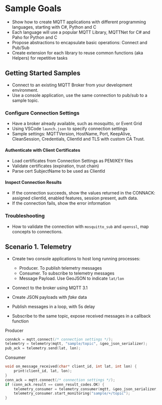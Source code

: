# Sample Goals

- Show how to create MQTT applications with different programming languages, starting with C#, Python and C
- Each language will use a popular MQTT Library, MQTTNet for C# and Paho for Python and C
- Propose abstractions to encapsulate basic operations: Connect and Pub/Sub
- Create extension for each library to reuse common functions (aka Helpers) for repetitive tasks

## Getting Started Samples

- Connect to an existing MQTT Broker from your development environment.
- Use a console application, use the same connection to pub/sub to a sample topic.

### Configure Connection Settings 

- Have a broker already available, such as mosquitto, or Event Grid 
- Using VSCode `launch.json` to specify connection settings
- Sample settings: MQTTVersion, HostName, Port, KeepAlive, CleanSession, Credentials, ClientId and TLS with custom CA Trust.
     
#### Authenticate with Client Certificates

- Load certificates from Connection Settings as PEM/KEY files
- Validate certificates (expiration, trust chain)
- Parse cert SubjectName to be used as ClientId

#### Inspect Connection Results

- If the connection succeeds, show the values returned in the CONNACK: assigned clientId, enabled features, session present, auth data. 
- If the connection fails, show the error information

### Troubleshooting

- How to validate the connection with `mosquitto_sub` and `openssl`, map concepts to connections.


## Scenario 1. Telemetry

- Create two console applications to host long running processes:
  - Producer. To publish telemetry messages
  - Consumer. To subscribe to telemetry messages
  - Message Payload. Use GeoJSON to indicate `lat/lon`

- Connect to the broker using MQTT 3.1
- Create JSON payloads with _fake_ data
- Publish messages in a loop, with 5s delay
- Subscribe to the same topic, expose received messages in a callback function

Producer

```c
connAck = mqtt.connect(/* connection settings */);
telemetry = telemetry(mqtt, "sample/topic", &geo_json_serializer);
pub_ack = telemetry.send(lat, lon);
```

Consumer

```c
void on_message_received(char* client_id, int lat, int lon) {
    print(client_id, lat, lon);
}
conn_ack = mqtt.connect(/* connection settings */);
if (conn_ack.result == conn_result_codes.OK) {
    telemetry_consumer = telemetry_consumer(mqtt, &geo_json_serializer, &on_message_received);
    telemetry_consumer.start_monitoring("sample/+/topic");
}
```
